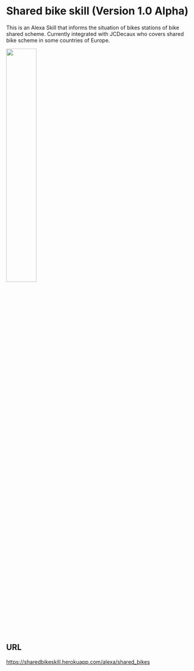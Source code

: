 # Shared bike skill (Version 1.0 Alpha)

This is an Alexa Skill that informs the situation of bikes stations of bike shared scheme. Currently integrated with JCDecaux who covers shared bike scheme in some countries of Europe.


<img width="40%" src="https://user-images.githubusercontent.com/881964/29786813-7cd48f3a-8c24-11e7-8e3d-0e2f9e975987.png" />

## URL

https://sharedbikeskill.herokuapp.com/alexa/shared_bikes
